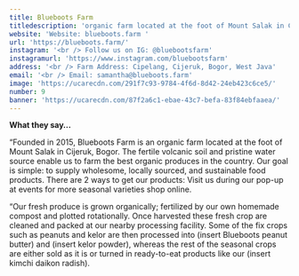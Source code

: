 ```yaml
---
title: Blueboots Farm
titledescription: 'organic farm located at the foot of Mount Salak in Cijeruk, Bogor'
website: 'Website: blueboots.farm '
url: 'https://blueboots.farm/'
instagram: '<br /> Follow us on IG: @bluebootsfarm'
instagramurl: 'https://www.instagram.com/bluebootsfarm'
address: '<br /> Farm Address: Cipelang, Cijeruk, Bogor, West Java'
email: '<br /> Email: samantha@blueboots.farm'
image: 'https://ucarecdn.com/291f7c93-9784-4f6d-8d42-24eb423c6ce5/'
number: 9
banner: 'https://ucarecdn.com/87f2a6c1-ebae-43c7-befa-83f84ebfaaea/'
---
```

**What they say…** 

“Founded in 2015, Blueboots Farm is an organic farm located at the foot of Mount Salak in Cijeruk, Bogor. The fertile volcanic soil and pristine water source enable us to farm the best organic produces in the country. Our goal is simple: to supply wholesome, locally sourced, and sustainable food products. There are 2 ways to get our products: Visit us during our pop-up at events for more seasonal varieties shop online. 

“Our fresh produce is grown organically; fertilized by our own homemade compost and plotted rotationally. Once harvested these fresh crop are cleaned and packed at our nearby processing facility. Some of the fix crops such as peanuts and kelor are then processed into (insert Blueboots peanut butter) and (insert kelor powder), whereas the rest of the seasonal crops are either sold as it is or turned in ready-to-eat products like our (insert kimchi daikon radish).
